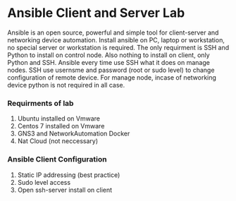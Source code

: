 # Ansible Client and Server Lab

Ansible is an open source, powerful and simple tool for client-server and networking device automation. Install ansible on PC, laptop or workstation, no special server or workstation is required. The only requirment is SSH and Python to install on control node. Also nothing to install on client, only Python and SSH. Ansible every time use SSH what it does on manage nodes. SSH use usernsme and password (root or sudo level) to change configuration of remote device. For manage node, incase of networking device python is not required in all case.

### Requirments of lab

1. Ubuntu installed on Vmware
2. Centos 7 installed on Vmware
3. GNS3 and NetworkAutomation Docker
4. Nat Cloud (not neccessary)

### Ansible Client Configuration

1. Static IP addressing (best practice)
2. Sudo level access
3. Open ssh-server install on client
